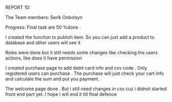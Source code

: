 REPORT 10:

The Team members: Serik Onbolsyn

Progress: Final task are 50 %done .

I created the function to publish item. So you can just add a product to database and other users will see it

Roles were done but it still needs some changes like checking the users actions, like does it have permission

I created purchase page to add debit card info and cvv code . Only registered users can purchase . The purchase will just check your cart info and calculate the sum and put you payment.

The welcome page done . But i still need changes in css cuz i didnot started front end part yet. I hope i will end it till final defence